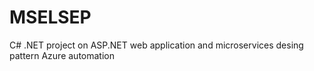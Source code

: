 # MSELSEP
C# .NET project on ASP.NET web application and microservices desing pattern
Azure automation
